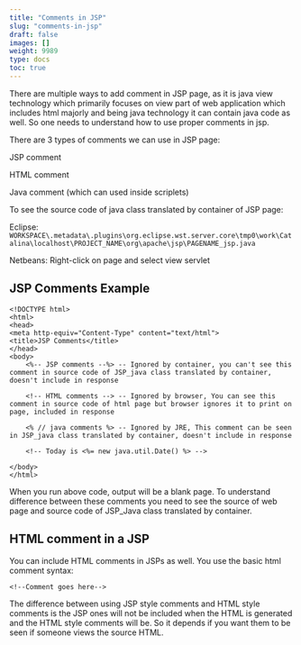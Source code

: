 ```yaml
---
title: "Comments in JSP"
slug: "comments-in-jsp"
draft: false
images: []
weight: 9989
type: docs
toc: true
---
```


There are multiple ways to add comment in JSP page, as it is java view technology which primarily focuses on view part of web application which includes html majorly and being java technology it can contain java code as well. So one needs to understand how to use proper comments in jsp.

There are 3 types of comments we can use in JSP page:

JSP comment 

HTML comment 

Java comment (which can used inside scriplets)

To see the source code of java class translated by container of JSP page:

Eclipse: `WORKSPACE\.metadata\.plugins\org.eclipse.wst.server.core\tmp0\work\Catalina\localhost\PROJECT_NAME\org\apache\jsp\PAGENAME_jsp.java`

Netbeans: Right-click on page and select view servlet

## JSP Comments Example
    <!DOCTYPE html>
    <html>
    <head>
    <meta http-equiv="Content-Type" content="text/html">
    <title>JSP Comments</title>
    </head>
    <body>
        <%-- JSP comments --%> -- Ignored by container, you can't see this comment in source code of JSP_java class translated by container, doesn't include in response

        <!-- HTML comments --> -- Ignored by browser, You can see this comment in source code of html page but browser ignores it to print on page, included in response

        <% // java comments %> -- Ignored by JRE, This comment can be seen in JSP_java class translated by container, doesn't include in response
        
        <!-- Today is <%= new java.util.Date() %> -->
        
    </body>
    </html>

When you run above code, output will be a blank page. To understand difference between these comments you need to see the source of web page and source code of JSP_Java class translated by container.

## HTML comment in a JSP
You can include HTML comments in JSPs as well. You use the basic html comment syntax:

    <!--Comment goes here-->

The difference between using JSP style comments and HTML style comments is the JSP ones will not be included when the HTML is generated and the HTML style comments will be. So it depends if you want them to be seen if someone views the source HTML. 

